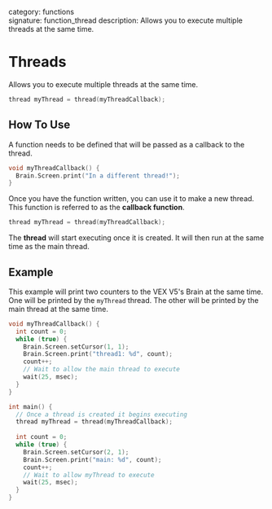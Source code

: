 category: functions  
signature: function_thread
description: Allows you to execute multiple threads at the same time.

# Threads

Allows you to execute multiple threads at the same time.

```cpp
thread myThread = thread(myThreadCallback);
```

## How To Use

A function needs to be defined that will be passed as a callback to the thread.

```cpp
void myThreadCallback() {
  Brain.Screen.print("In a different thread!");
}
```
Once you have the function written, you can use it to make a new thread. This function is referred to as the **callback function**.

```cpp
thread myThread = thread(myThreadCallback);
```
The **thread** will start executing once it is created. It will then run at the same time as the main thread.
    
## Example

This example will print two counters to the VEX V5's Brain at the same time. One will be printed by the `myThread` thread. The other will be printed by the main thread at the same time.

```cpp
void myThreadCallback() {
  int count = 0;
  while (true) {
    Brain.Screen.setCursor(1, 1);
    Brain.Screen.print("thread1: %d", count);
    count++;
    // Wait to allow the main thread to execute
    wait(25, msec);
  }
}

int main() {
  // Once a thread is created it begins executing
  thread myThread = thread(myThreadCallback);
  
  int count = 0;
  while (true) {
    Brain.Screen.setCursor(2, 1);
    Brain.Screen.print("main: %d", count);
    count++;
    // Wait to allow myThread to execute
    wait(25, msec);
  }
}
```

<advanced>
</advanced>
